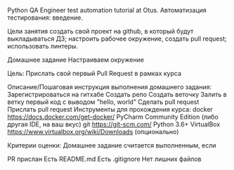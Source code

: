 Python QA Engineer test automation tutorial at Otus.
Автоматизация тестирования: введение.

Цели занятия
создать свой проект на github, в который будут выкладываться ДЗ;
настроить рабочее окружение, создать pull request;
использовать линтеры.

Домашнее задание
Настраиваем окружение

Цель:
Прислать свой первый Pull Request в рамках курса

Описание/Пошаговая инструкция выполнения домашнего задания:
Зарегистрироваться на гитхабе
Создать репо
Создать веточку
Залить в ветку первый код с выводом "hello, world"
Сделать pull request
Прислать pull request
Инструменты для прохождения курса:
docker https://docs.docker.com/get-docker/
PyCharm Community Edition (либо другая IDE, на ваш вкус)
git https://git-scm.com/
Python 3.6+
VirtualBox https://www.virtualbox.org/wiki/Downloads (опционально)

Критерии оценки:
Домашнее задание считается выполненным, если

PR прислан
Есть README.md
Есть .gitignore
Нет лишних файлов
